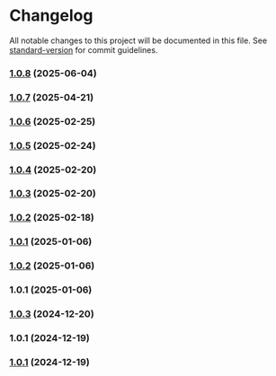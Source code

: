 # Changelog

All notable changes to this project will be documented in this file. See [standard-version](https://github.com/conventional-changelog/standard-version) for commit guidelines.

### [1.0.8](https://github.com/mojaloop/ml-depcheck-utility/compare/v1.0.7...v1.0.8) (2025-06-04)

### [1.0.7](https://github.com/mojaloop/ml-depcheck-utility/compare/v1.0.6...v1.0.7) (2025-04-21)

### [1.0.6](https://github.com/mojaloop/ml-depcheck-utility/compare/v1.0.5...v1.0.6) (2025-02-25)

### [1.0.5](https://github.com/mojaloop/ml-depcheck-utility/compare/v1.0.4...v1.0.5) (2025-02-24)

### [1.0.4](https://github.com/mojaloop/ml-depcheck-utility/compare/v1.0.3...v1.0.4) (2025-02-20)

### [1.0.3](https://github.com/mojaloop/ml-depcheck-utility/compare/v1.0.2...v1.0.3) (2025-02-20)

### [1.0.2](https://github.com/mojaloop/ml-depcheck-utility/compare/v1.0.1...v1.0.2) (2025-02-18)

### [1.0.1](https://github.com/mojaloop/ml-depcheck-utility/compare/v1.0.2...v1.0.1) (2025-01-06)

### [1.0.2](https://github.com/mojaloop/ml-depcheck-utility/compare/v1.0.1...v1.0.2) (2025-01-06)

### 1.0.1 (2025-01-06)

### [1.0.3](https://github.com/mojaloop/ml-depcheck-utility/compare/v1.0.1...v1.0.3) (2024-12-20)

### 1.0.1 (2024-12-19)

### [1.0.1](https://github.com/mojaloop/ml-depcheck-utility/compare/v1.0.0...v1.0.1) (2024-12-19)
